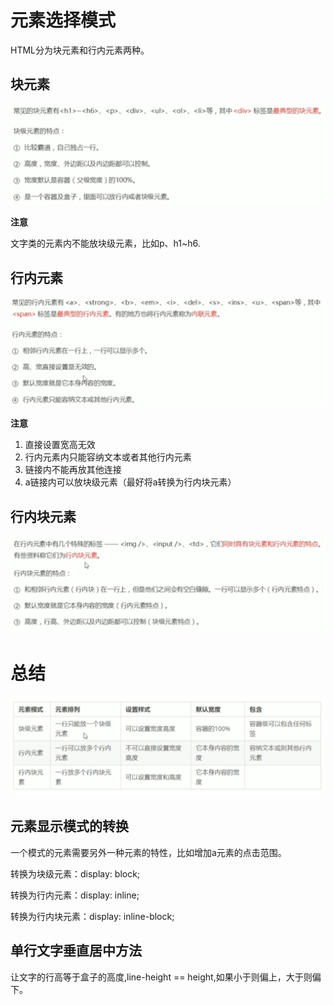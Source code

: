 # 元素选择模式

HTML分为块元素和行内元素两种。

## 块元素

![avatar](8.png)

**注意**

文字类的元素内不能放块级元素，比如p、h1~h6.

## 行内元素

![avatar](9.png)

**注意**

1. 直接设置宽高无效
2. 行内元素内只能容纳文本或者其他行内元素
3. 链接内不能再放其他连接
4. a链接内可以放块级元素（最好将a转换为行内块元素）

## 行内块元素

![avatar](10.png)

# 总结

![avatar](11.png)

## 元素显示模式的转换

一个模式的元素需要另外一种元素的特性，比如增加a元素的点击范围。

转换为块级元素：display: block;

转换为行内元素：display: inline;

转换为行内块元素：display: inline-block;

## 单行文字垂直居中方法

让文字的行高等于盒子的高度,line-height == height,如果小于则偏上，大于则偏下。


